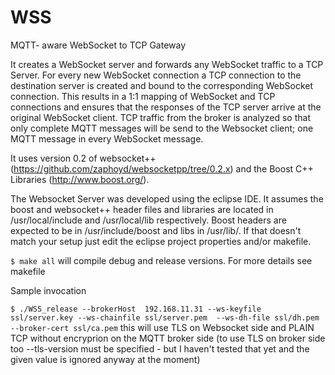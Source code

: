 WSS
===

MQTT- aware WebSocket to TCP Gateway

It creates a WebSocket server and forwards any WebSocket traffic to a TCP Server.
For every new WebSocket connection a TCP connection to the destination server is created and bound to the corresponding WebSocket connection.
This results in a 1:1 mapping of WebSocket and TCP connections and ensures that the responses of the TCP server arrive at the original WebSocket client.
TCP traffic from the broker is analyzed so that only complete MQTT messages will be send to the Websocket client; one MQTT message in every WebSocket message. 

It uses version 0.2 of websocket++ (https://github.com/zaphoyd/websocketpp/tree/0.2.x) and the Boost C++ Libraries (http://www.boost.org/).

The Websocket Server was developed using the eclipse IDE.
It assumes the boost and websocket++ header files and libraries are located in /usr/local/include and /usr/local/lib respectively. Boost headers are expected to be in /usr/include/boost and libs in /usr/lib/. If that doesn't match your setup just edit the eclipse project properties and/or makefile.

```$ make all``` will compile debug and release versions. For more details see makefile

Sample invocation

```$ ./WSS_release --brokerHost  192.168.11.31 --ws-keyfile ssl/server.key --ws-chainfile ssl/server.pem  --ws-dh-file ssl/dh.pem --broker-cert ssl/ca.pem``` this will use TLS on Websocket side and PLAIN TCP without encryprion on the MQTT broker side (to use TLS on broker side too --tls-version must be specified - but I haven't tested that yet and the given value is ignored anyway at the moment)

